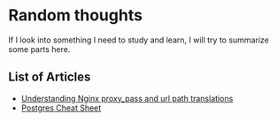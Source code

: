 # Random thoughts

If I look into something I need to study and learn, I will try to summarize some parts here.

## List of Articles

- [Understanding Nginx proxy_pass and url path translations](./nginx_paths)
- [Postgres Cheat Sheet](./postgres-cheat-sheet)

